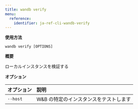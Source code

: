 ```yaml
---
title: wandb verify
menu:
  reference:
    identifier: ja-ref-cli-wandb-verify
---
```


**使用方法**

`wandb verify [OPTIONS]`

**概要**

ローカルインスタンスを検証する


**オプション**

| **オプション** | **説明** |
| :--- | :--- |
| `--host` | W&B の特定のインスタンスをテストします |
